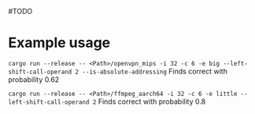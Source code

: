 #TODO

# Example usage

`cargo run --release -- <Path>/openvpn_mips -i 32 -c 6 -e big --left-shift-call-operand 2 --is-absolute-addressing`
Finds correct with probability 0.62

`cargo run --release -- <Path>/ffmpeg_aarch64 -i 32 -c 6 -e little --left-shift-call-operand 2`
Finds correct with probability 0.8

